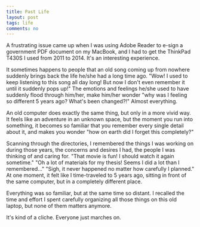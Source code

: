 ```yaml
---
title: Past Life
layout: post
tags: life
comments: no
---
```


A frustrating issue came up when I was using Adobe Reader to e-sign a government PDF document on my MacBook, and I had to get the ThinkPad T430S I used from 2011 to 2014. It's an interesting experience. 

It sometimes happens to people that an old song coming up from nowhere suddenly brings back the life he/she had a long time ago. "Wow! I used to keep listening to this song all day long! But now I don't even remember it until it suddenly pops up!" The emotions and feelings he/she used to have suddenly flood through him/her, make him/her wonder "why was I feeling so different 5 years ago? What's been changed?!" Almost everything.

An old computer does exactly the same thing, but only in a more vivid way. It feels like an adventure in an unknown space, but the moment you run into something, it becomes so familiar that you remember every single detail about it, and makes you wonder "how on earth did I forget this completely?" 

Scanning through the directories, I remembered the things I was working on during those years, the concerns and desires I had, the people I was thinking of and caring for. "That movie is fun! I should watch it again sometime." "Oh a lot of materials for my thesis! Seems I did a lot than I remembered..." "Sigh, it never happened no matter how carefully I planned." At one moment, it felt like I time-traveled to 5 years ago, sitting in front of the same computer, but in a completely different place. 

Everything was so familiar, but at the same time so distant. I recalled the time and effort I spent carefully organizing all those things on this old laptop, but none of them matters anymore.  

It's kind of a cliche. Everyone just marches on. 